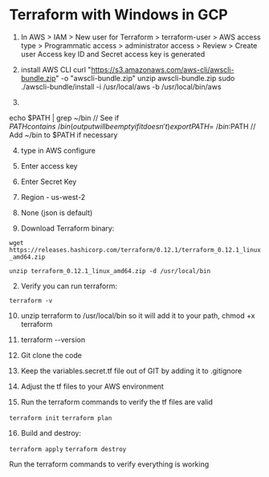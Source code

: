 # Terraform with Windows in GCP

1) In AWS > IAM > New user for Terraform > terraform-user > AWS access type > Programmatic access > administrator access > Review > Create user
Access key ID and Secret access key is generated

2) install AWS CLI
curl "https://s3.amazonaws.com/aws-cli/awscli-bundle.zip" -o "awscli-bundle.zip"
unzip awscli-bundle.zip
sudo ./awscli-bundle/install -i /usr/local/aws -b /usr/local/bin/aws

3) 
echo $PATH | grep ~/bin     // See if $PATH contains ~/bin (output will be empty if it doesn't)
export PATH=~/bin:$PATH     // Add ~/bin to $PATH if necessary

4) type in AWS configure

5) Enter access key
6) Enter Secret Key

7) Region - us-west-2

8) None (json is default)

9) Download Terraform binary:

`wget https://releases.hashicorp.com/terraform/0.12.1/terraform_0.12.1_linux_amd64.zip`

`unzip terraform_0.12.1_linux_amd64.zip -d /usr/local/bin`

2) Verify you can run terraform:

`terraform -v`

10) unzip terraform to /usr/local/bin so it will add it to your path, chmod +x terraform

11) terraform --version

12) Git clone the code

13) Keep the variables.secret.tf file out of GIT by adding it to .gitignore

14) Adjust the tf files to your AWS environment

15) Run the terraform commands to verify the tf files are valid

`terraform init`
`terraform plan`

16) Build and destroy:

`terraform apply`
`terraform destroy`




 Run the terraform commands to verify everything is working

